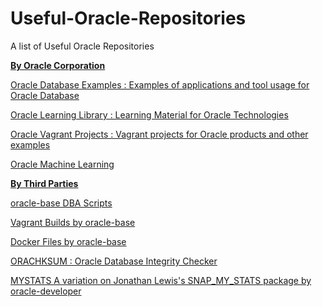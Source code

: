 # Useful-Oracle-Repositories
A list of Useful Oracle Repositories


<p class=MsoNormal><b><u>By Oracle Corporation</u></b></p>

<p class=MsoNormal><a href="https://github.com/oracle-samples/oracle-db-examples" target="_blank">Oracle Database Examples : Examples of applications and tool usage for Oracle Database</a></p>

<p class=MsoNormal><a href="https://github.com/oracle/learning-library" target="_blank">Oracle Learning Library : Learning Material for Oracle Technologies</a></p>

<p class=MsoNormal><a href="https://github.com/oracle/vagrant-projects" target="_blank">Oracle Vagrant Projects : Vagrant projects for Oracle products and other examples</a></p>

<p class=MsoNormal><a href="https://github.com/CharlieDataMine/Oracle-Machine-Learning" target="_blank">Oracle Machine Learning</a></p>

  
<p class=MsoNormal><b><u>By Third Parties</u></b></p>


<p class=MsoNormal><a href="https://github.com/oraclebase/dba" target="_blank">oracle-base DBA Scripts</a></p>

<p class=MsoNormal><a href="https://github.com/oraclebase/vagrant" target="_blank">Vagrant Builds by oracle-base</a></p>

<p class=MsoNormal><a href="https://github.com/oraclebase/dockerfiles" target="_blank">Docker Files by oracle-base</a></p>

<p class=MsoNormal><a href="https://github.com/dbarj/orachksum" target="_blank">ORACHKSUM : Oracle Database Integrity Checker</a></p>

<p class=MsoNormal><a href="https://github.com/oracle-developer/mystats" target="_blank">MYSTATS A variation on Jonathan Lewis's SNAP_MY_STATS package by oracle-developer</a></p>


